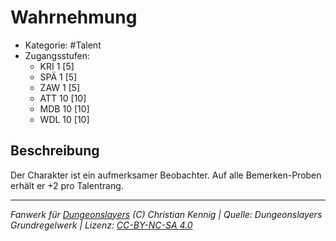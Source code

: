 <!---
Dies ist ein Fanwerk für DUNGEONSLAYERS (C) von Christian Kennig

Quellen:      [Dungeonslayers Grundregelwerk](https://www.f-space.de/ds4/downloads.html)
              [Talentbeschreibungen](https://www.f-space.de/ds4/tools-talentcards.html)
License:      [CC-BY-NC-SA 4.0](https://creativecommons.org/licenses/by-nc-sa/4.0/deed.de)
Richtlinien:  [Fanwerkrichtlinien](https://www.dungeonslayers.net/fanwerk-richtlinien/)
Autor:        Zauberlehrling
-->

  
# Wahrnehmung  
- Kategorie: #Talent  
- Zugangsstufen:  
  - KRI 1 [5]  
  - SPÄ 1 [5]  
  - ZAW 1 [5]  
  - ATT 10 [10]  
  - MDB 10 [10]  
  - WDL 10 [10]  

## Beschreibung  
Der Charakter ist ein aufmerksamer Beobachter. Auf alle Bemerken-Proben erhält er +2 pro Talentrang.


___  
*Fanwerk für [Dungeonslayers](https://www.dungeonslayers.net/) (C) Christian Kennig | Quelle: Dungeonslayers Grundregelwerk | Lizenz: [CC-BY-NC-SA 4.0](https://creativecommons.org/licenses/by-nc-sa/4.0/deed.de)*  